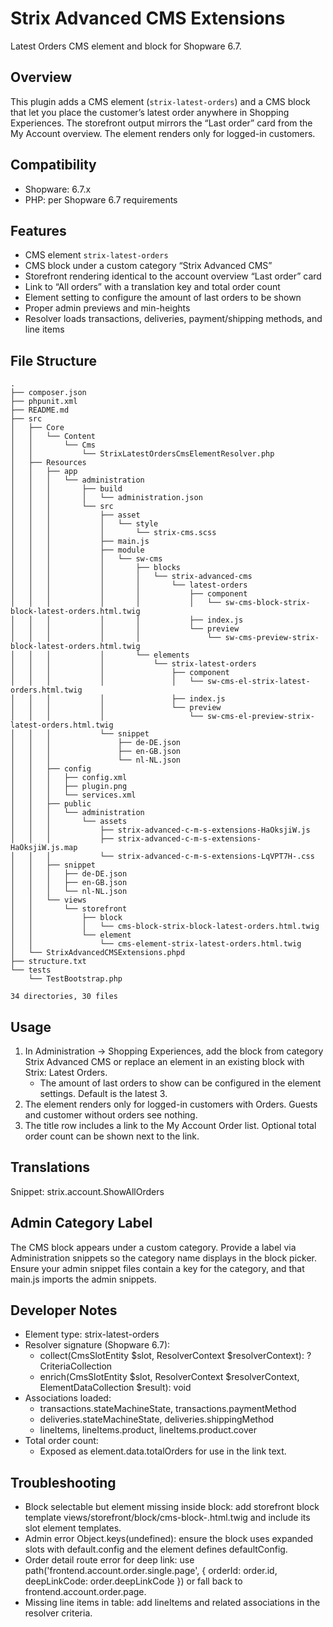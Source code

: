 # Strix Advanced CMS Extensions

Latest Orders CMS element and block for Shopware 6.7.

## Overview

This plugin adds a CMS element (`strix-latest-orders`) and a CMS block that let you place the customer’s latest order anywhere in Shopping Experiences. The storefront output mirrors the “Last order” card from the My Account overview. The element renders only for logged-in customers.

## Compatibility

-   Shopware: 6.7.x
-   PHP: per Shopware 6.7 requirements

## Features

-   CMS element `strix-latest-orders`
-   CMS block under a custom category “Strix Advanced CMS”
-   Storefront rendering identical to the account overview “Last order” card
-   Link to “All orders” with a translation key and total order count
-   Element setting to configure the amount of last orders to be shown
-   Proper admin previews and min-heights
-   Resolver loads transactions, deliveries, payment/shipping methods, and line items

## File Structure

```
.
├── composer.json
├── phpunit.xml
├── README.md
├── src
│   ├── Core
│   │   └── Content
│   │       └── Cms
│   │           └── StrixLatestOrdersCmsElementResolver.php
│   ├── Resources
│   │   ├── app
│   │   │   └── administration
│   │   │       ├── build
│   │   │       │   └── administration.json
│   │   │       └── src
│   │   │           ├── asset
│   │   │           │   └── style
│   │   │           │       └── strix-cms.scss
│   │   │           ├── main.js
│   │   │           ├── module
│   │   │           │   └── sw-cms
│   │   │           │       ├── blocks
│   │   │           │       │   └── strix-advanced-cms
│   │   │           │       │       └── latest-orders
│   │   │           │       │           ├── component
│   │   │           │       │           │   └── sw-cms-block-strix-block-latest-orders.html.twig
│   │   │           │       │           ├── index.js
│   │   │           │       │           └── preview
│   │   │           │       │               └── sw-cms-preview-strix-block-latest-orders.html.twig
│   │   │           │       └── elements
│   │   │           │           └── strix-latest-orders
│   │   │           │               ├── component
│   │   │           │               │   └── sw-cms-el-strix-latest-orders.html.twig
│   │   │           │               ├── index.js
│   │   │           │               └── preview
│   │   │           │                   └── sw-cms-el-preview-strix-latest-orders.html.twig
│   │   │           └── snippet
│   │   │               ├── de-DE.json
│   │   │               ├── en-GB.json
│   │   │               └── nl-NL.json
│   │   ├── config
│   │   │   ├── config.xml
│   │   │   ├── plugin.png
│   │   │   └── services.xml
│   │   ├── public
│   │   │   └── administration
│   │   │       └── assets
│   │   │           ├── strix-advanced-c-m-s-extensions-HaOksjiW.js
│   │   │           ├── strix-advanced-c-m-s-extensions-HaOksjiW.js.map
│   │   │           └── strix-advanced-c-m-s-extensions-LqVPT7H-.css
│   │   ├── snippet
│   │   │   ├── de-DE.json
│   │   │   ├── en-GB.json
│   │   │   └── nl-NL.json
│   │   └── views
│   │       └── storefront
│   │           ├── block
│   │           │   └── cms-block-strix-block-latest-orders.html.twig
│   │           └── element
│   │               └── cms-element-strix-latest-orders.html.twig
│   └── StrixAdvancedCMSExtensions.phpd
├── structure.txt
└── tests
    └── TestBootstrap.php

34 directories, 30 files
```

## Usage

1. In Administration → Shopping Experiences, add the block from category Strix Advanced CMS or replace an element in an existing block with Strix: Latest Orders.
    - The amount of last orders to show can be configured in the element settings. Default is the latest 3.
2. The element renders only for logged-in customers with Orders. Guests and customer without orders see nothing.
3. The title row includes a link to the My Account Order list. Optional total order count can be shown next to the link.

## Translations

Snippet: strix.account.ShowAllOrders

## Admin Category Label

The CMS block appears under a custom category. Provide a label via Administration snippets so the category name displays in the block picker. Ensure your admin snippet files contain a key for the category, and that main.js imports the admin snippets.

## Developer Notes

-   Element type: strix-latest-orders
-   Resolver signature (Shopware 6.7):
    -   collect(CmsSlotEntity $slot, ResolverContext $resolverContext): ?CriteriaCollection
    -   enrich(CmsSlotEntity $slot, ResolverContext $resolverContext, ElementDataCollection $result): void
-   Associations loaded:
    -   transactions.stateMachineState, transactions.paymentMethod
    -   deliveries.stateMachineState, deliveries.shippingMethod
    -   lineItems, lineItems.product, lineItems.product.cover
-   Total order count:
    -   Exposed as element.data.totalOrders for use in the link text.

## Troubleshooting

-   Block selectable but element missing inside block: add storefront block template views/storefront/block/cms-block-<name>.html.twig and include its slot element templates.
-   Admin error Object.keys(undefined): ensure the block uses expanded slots with default.config and the element defines defaultConfig.
-   Order detail route error for deep link: use path('frontend.account.order.single.page', { orderId: order.id, deepLinkCode: order.deepLinkCode }) or fall back to frontend.account.order.page.
-   Missing line items in table: add lineItems and related associations in the resolver criteria.
